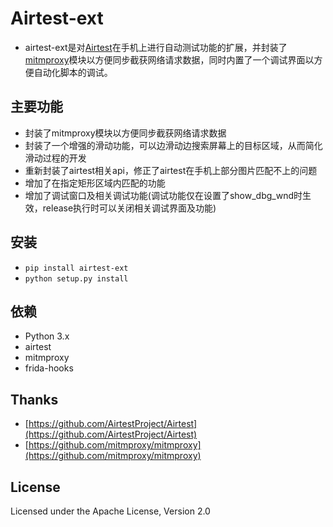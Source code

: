 Airtest-ext
========
- airtest-ext是对[Airtest](https://github.com/AirtestProject/Airtest)在手机上进行自动测试功能的扩展，并封装了[mitmproxy](https://github.com/mitmproxy/mitmproxy)模块以方便同步截获网络请求数据，同时内置了一个调试界面以方便自动化脚本的调试。

主要功能
--------
- 封装了mitmproxy模块以方便同步截获网络请求数据
- 封装了一个增强的滑动功能，可以边滑动边搜索屏幕上的目标区域，从而简化滑动过程的开发
- 重新封装了airtest相关api，修正了airtest在手机上部分图片匹配不上的问题
- 增加了在指定矩形区域内匹配的功能
- 增加了调试窗口及相关调试功能(调试功能仅在设置了show_dbg_wnd时生效，release执行时可以关闭相关调试界面及功能)

安装
------------

* `pip install airtest-ext`
* `python setup.py install`

依赖
------------
- Python 3.x 
- airtest
- mitmproxy
- frida-hooks

Thanks
-------
- [https://github.com/AirtestProject/Airtest](https://github.com/AirtestProject/Airtest)
- [https://github.com/mitmproxy/mitmproxy](https://github.com/mitmproxy/mitmproxy)

License
-------
Licensed under the Apache License, Version 2.0
